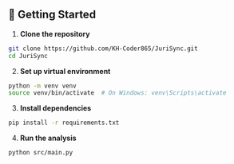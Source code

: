 ## 🚀 Getting Started

1. **Clone the repository**
```bash
git clone https://github.com/KH-Coder865/JuriSync.git
cd JuriSync
```

2. **Set up virtual environment**
```bash
python -m venv venv
source venv/bin/activate  # On Windows: venv\Scripts\activate
```

3. **Install dependencies**
```bash
pip install -r requirements.txt
```

4. **Run the analysis**
```bash
python src/main.py
```
